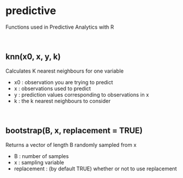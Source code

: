 # predictive
Functions used in Predictive Analytics with R <br>

<br>

## knn(x0, x, y, k)
Calculates K nearest neighbours for one variable <br>
- x0 : observation you are trying to predict
- x : observations used to predict
- y : prediction values corresponding to observations in x
- k : the k nearest neighbours to consider

<br>

## bootstrap(B, x, replacement = TRUE)
Returns a vector of length B randomly sampled from x
- B : number of samples
- x : sampling variable
- replacement : (by default TRUE) whether or not to use replacement
